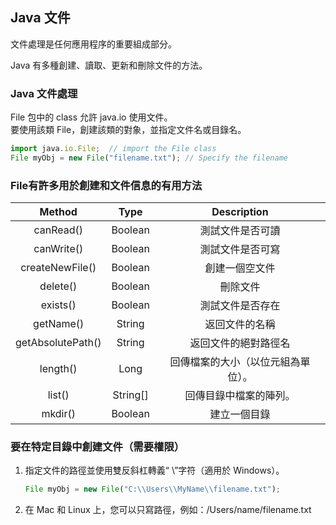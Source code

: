 ## Java 文件

文件處理是任何應用程序的重要組成部分。

Java 有多種創建、讀取、更新和刪除文件的方法。

### Java 文件處理
File 包中的 class 允許 java.io 使用文件。   
要使用該類 File，創建該類的對象，並指定文件名或目錄名。

```js
import java.io.File;  // import the File class
File myObj = new File("filename.txt"); // Specify the filename
```

### File有許多用於創建和文件信息的有用方法
|Method|Type|Description|
|:---:|:---:|:---:|
|canRead()|Boolean|測試文件是否可讀|
|canWrite()|Boolean|測試文件是否可寫|
|createNewFile()|Boolean|創建一個空文件|
|delete()|Boolean|刪除文件|
|exists()|Boolean|測試文件是否存在|
|getName()|String|返回文件的名稱|
|getAbsolutePath()|String|返回文件的絕對路徑名|
|length()|Long|回傳檔案的大小（以位元組為單位）。|
|list()|String[]|回傳目錄中檔案的陣列。|
|mkdir()|Boolean|建立一個目錄|


### 要在特定目錄中創建文件（需要權限）
1.  指定文件的路徑並使用雙反斜杠轉義“ \”字符（適用於 Windows）。   
    ```js
    File myObj = new File("C:\\Users\\MyName\\filename.txt"); 
    ```
2.  在 Mac 和 Linux 上，您可以只寫路徑，例如：/Users/name/filename.txt
